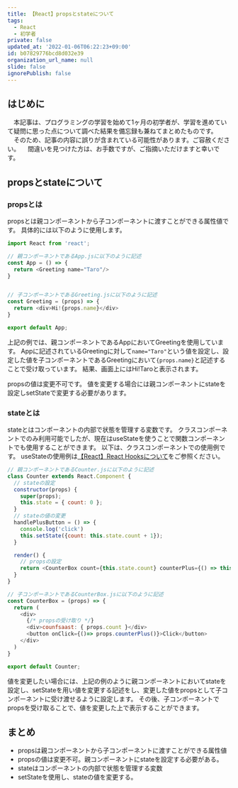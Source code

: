 ```yaml
---
title: 【React】propsとstateについて
tags:
  - React
  - 初学者
private: false
updated_at: '2022-01-06T06:22:23+09:00'
id: b07829776bcd8d032e39
organization_url_name: null
slide: false
ignorePublish: false
---
```

## はじめに
　本記事は、プログラミングの学習を始めて1ヶ月の初学者が、学習を進めていて疑問に思った点について調べた結果を備忘録も兼ねてまとめたものです。
　そのため、記事の内容に誤りが含まれている可能性があります。ご容赦ください。
　間違いを見つけた方は、お手数ですが、ご指摘いただけますと幸いです。

## propsとstateについて

### propsとは

propsとは親コンポーネントから子コンポーネントに渡すことができる属性値です。
具体的には以下のように使用します。

```.js
import React from 'react';

// 親コンポーネントであるApp.jsに以下のように記述
const App = () => {
  return <Greeting name="Taro"/>
}


// 子コンポーネントであるGreeting.jsに以下のように記述
const Greeting = (props) => {
  return <div>Hi!{props.name}</div>
}

export default App;

```

上記の例では、親コンポーネントであるAppにおいてGreetingを使用しています。
Appに記述されているGreetingに対して`name="Taro"`という値を設定し、設定した値を子コンポーネントであるGreetingにおいて`{props.name}`と記述することで受け取っています。
結果、画面上にはHi!Taroと表示されます。

propsの値は変更不可です。
値を変更する場合には親コンポーネントにstateを設定しsetStateで変更する必要があります。

### stateとは
stateとはコンポーネントの内部で状態を管理する変数です。
クラスコンポーネントでのみ利用可能でしたが、現在はuseStateを使うことで関数コンポーネントでも使用することができます。
以下は、クラスコンポーネントでの使用例です。
useStateの使用例は[【React】React Hooksについて](https://qiita.com/P-man_Brown/items/1b06fdaa59ff7eec3fa9)をご参照ください。

```.js
// 親コンポーネントであるCounter.jsに以下のように記述
class Counter extends React.Component {
  // stateの設定
  constructor(props) {
    super(props);
    this.state = { count: 0 };
  }
  // stateの値の変更
  handlePlusButton = () => {
    console.log('click')
    this.setState({count: this.state.count + 1});
  }

  render() {
    // propsの設定
    return <CounterBox count={this.state.count} counterPlus={() => this.handlePlusButton()}/>
  }
}

// 子コンポーネントであるCounterBox.jsに以下のように記述
const CounterBox = (props) => {
  return (
    <div>
      {/* propsの受け取り */}
      <div>counfsaast: { props.count }</div>
      <button onClick={()=> props.counterPlus()}>Click</button>
    </div>
  )
}

export default Counter;

```
値を変更したい場合には、上記の例のように親コンポーネントにおいてstateを設定し、setStateを用い値を変更する記述をし、変更した値をpropsとして子コンポーネントに受け渡せるように設定します。
その後、子コンポーネントでpropsを受け取ることで、値を変更した上で表示することができます。


## まとめ

- propsは親コンポーネントから子コンポーネントに渡すことができる属性値
- propsの値は変更不可。親コンポーネントにstateを設定する必要がある。
- stateはコンポーネントの内部で状態を管理する変数
- setStateを使用し、stateの値を変更する。
